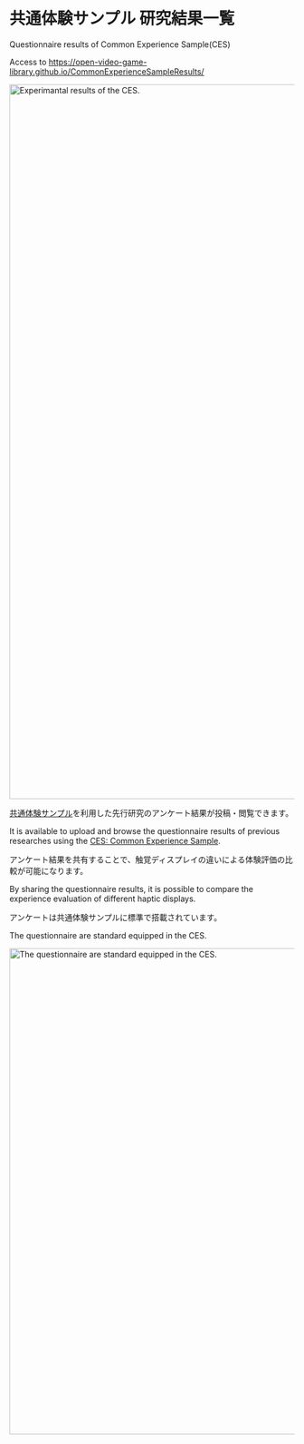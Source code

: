 # 共通体験サンプル 研究結果一覧

Questionnaire results of Common Experience Sample(CES)

Access to https://open-video-game-library.github.io/CommonExperienceSampleResults/

<img width="1260" alt="Experimantal results of the CES." src="https://user-images.githubusercontent.com/52689532/216533540-69085258-2064-412b-9c33-898a634e4bb2.png">

[共通体験サンプル](https://github.com/open-video-game-library/CommonExperienceSample)を利用した先行研究のアンケート結果が投稿・閲覧できます。

It is available to upload and browse the questionnaire results of previous researches using the [CES: Common Experience Sample](https://github.com/open-video-game-library/CommonExperienceSample).

アンケート結果を共有することで、触覚ディスプレイの違いによる体験評価の比較が可能になります。

By sharing the questionnaire results, it is possible to compare the experience evaluation of different haptic displays.

アンケートは共通体験サンプルに標準で搭載されています。

The questionnaire are standard equipped in the CES.

<img width="857" alt="The questionnaire are standard equipped in the CES." src="https://user-images.githubusercontent.com/52689532/223012824-b51a1035-efdb-48c4-8d27-c498eefc4b55.png">
